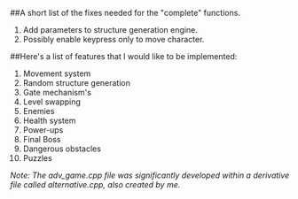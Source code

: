 ##A short list of the fixes needed for the "complete" functions.

1. Add parameters to structure generation engine.
2. Possibly enable keypress only to move character.

##Here's a list of features that I would like to be implemented:

1. Movement system
2. Random structure generation
3. Gate mechanism's
4. Level swapping
5. Enemies
6. Health system
7. Power-ups
8. Final Boss
9. Dangerous obstacles
10. Puzzles

_Note: The adv_game.cpp file was significantly developed within a derivative file called alternative.cpp, also created by me._
